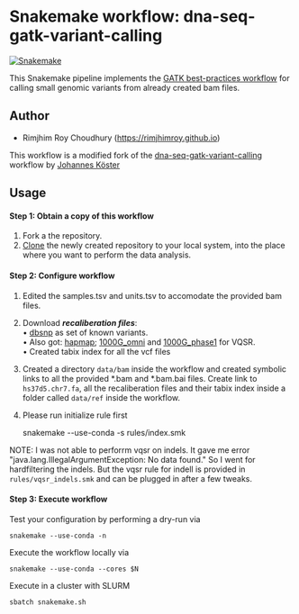 # Snakemake workflow: dna-seq-gatk-variant-calling

[![Snakemake](https://img.shields.io/badge/snakemake-≥5.7.1-brightgreen.svg)](https://snakemake.readthedocs.io)

This Snakemake pipeline implements the [GATK best-practices workflow](https://software.broadinstitute.org/gatk/best-practices/workflow?id=11145) for calling small genomic variants from already created bam files.

## Author

* Rimjhim Roy Choudhury (https://rimjhimroy.github.io)

This workflow is a modified fork of the [dna-seq-gatk-variant-calling](https://github.com/snakemake-workflows/dna-seq-gatk-variant-calling) workflow by [Johannes Köster](https://koesterlab.github.io)  

## Usage

#### Step 1: Obtain a copy of this workflow

1. Fork a the repository.
2. [Clone](https://help.github.com/en/articles/cloning-a-repository) the newly created repository to your local system, into the place where you want to perform the data analysis.

#### Step 2: Configure workflow

1. Edited the samples.tsv and units.tsv to accomodate the provided bam files.

2. Download ***recaliberation files***:  
    • [dbsnp](ftp://gsapubftp-anonymous@ftp.broadinstitute.org/bundle/b37/dbsnp_138.b37.vcf.gz) as set of known variants.  
    • Also got: [hapmap](ftp://gsapubftp-anonymous@ftp.broadinstitute.org/bundle/b37/hapmap_3.3.b37.vcf.gz); [1000G_omni](ftp://gsapubftp-anonymous@ftp.broadinstitute.org/bundle/b37/1000G_omni2.5.b37.vcf.gz) and [1000G_phase1](ftp://gsapubftp-anonymous@ftp.broadinstitute.org/bundle/b37/1000G_phase1.snps.high_confidence.b37.vcf.gz) for VQSR.  
    • Created tabix index for all the vcf files

3. Created a directory `data/bam` inside the workflow and created symbolic links to all the provided *.bam and *.bam.bai files. Create link to `hs37d5.chr7.fa`,  all the recaliberation files and their tabix index inside a folder called `data/ref` inside the workflow.

4. Please run initialize rule first

    snakemake --use-conda -s rules/index.smk 


NOTE: I was not able to perforrm vqsr on indels. It gave me error "java.lang.IllegalArgumentException: No data found." So I went for hardfiltering the indels. But the vqsr rule for indell is provided in `rules/vqsr_indels.smk` and can be plugged in after a few tweaks. 

#### Step 3: Execute workflow

Test your configuration by performing a dry-run via

    snakemake --use-conda -n

Execute the workflow locally via

    snakemake --use-conda --cores $N

Execute in a cluster with SLURM

    sbatch snakemake.sh





